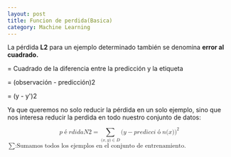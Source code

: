 ```yaml
---
layout: post
title: Funcion de perdida(Basica)
category: Machine Learning
---
```


La p&eacute;rdida&nbsp;**L2**&nbsp;para un ejemplo determinado tambi&eacute;n se denomina **error al cuadrado.**

= Cuadrado de la diferencia entre la predicci&oacute;n y la etiqueta

= (observaci&oacute;n - predicci&oacute;n)2

= (y - y')2

Ya que queremos no solo reducir la p&eacute;rdida en un solo ejemplo, sino que nos interesa reducir la perdida en todo nuestro conjunto de datos:

<math xmlns="http://www.w3.org/1998/Math/MathML" display="block">
  <semantics>
    <mrow>
      <mi>p</mi>
      <mrow class="MJX-TeXAtom-ORD">
        <mo>&#xE9;</mo>
      </mrow>
      <mi>r</mi>
      <mi>d</mi>
      <mi>i</mi>
      <mi>d</mi>
      <mi>a</mi>
      <mi>N</mi>
      <mn>2</mn>
      <mo>=</mo>
      <munder>
        <mo>&#x2211;<!-- ∑ --></mo>
        <mrow class="MJX-TeXAtom-ORD">
          <mo stretchy="false">(</mo>
          <mi>x</mi>
          <mo>,</mo>
          <mi>y</mi>
          <mo stretchy="false">)</mo>
          <mo>&#x2208;<!-- ∈ --></mo>
          <mi>D</mi>
        </mrow>
      </munder>
      <mo stretchy="false">(</mo>
      <mi>y</mi>
      <mo>&#x2212;<!-- − --></mo>
      <mi>p</mi>
      <mi>r</mi>
      <mi>e</mi>
      <mi>d</mi>
      <mi>i</mi>
      <mi>c</mi>
      <mi>c</mi>
      <mi>i</mi>
      <mrow class="MJX-TeXAtom-ORD">
        <mo>&#xF3;</mo>
      </mrow>
      <mi>n</mi>
      <mo stretchy="false">(</mo>
      <mi>x</mi>
      <mo stretchy="false">)</mo>
      <msup>
        <mo stretchy="false">)</mo>
        <mn>2</mn>
      </msup>
    </mrow>
    <annotation encoding="application/x-tex">pérdida N2 = \sum_{(x,y)\in D} (y - predicción(x))^2</annotation>
  </semantics>
</math>

<math xmlns="http://www.w3.org/1998/Math/MathML">
  <semantics>
    <mrow>
      <mo>&#x2211;<!-- ∑ --></mo>
      <mtext>:Sumamos todos los ejemplos en el conjunto de entrenamiento.</mtext>
    </mrow>
    <annotation encoding="application/x-tex">\sum \text{:Sumamos todos los ejemplos en el conjunto de entrenamiento.}</annotation>
  </semantics>
</math>

&nbsp;